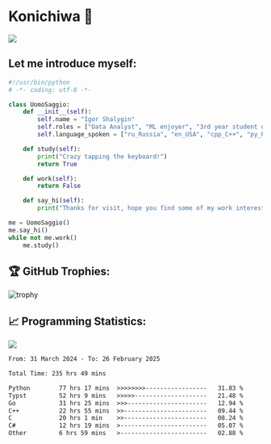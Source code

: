 # Konichiwa 👋
![](https://komarev.com/ghpvc/?username=IgorFandre&color=brightgreen)

## Let me introduce myself:
```py
#!/usr/bin/python
# -*- coding: utf-8 -*-

class UomoSaggio:
    def __init__(self):
        self.name = "Igor Shalygin"
        self.roles = ["Data Analyst", "ML enjoyer", "3rd year student of MIPT"]
        self.language_spoken = ["ru_Russia", "en_USA", "cpp_C++", "py_Python", "go_Golang"]

    def study(self):
        print("Crazy tapping the keyboard!")
        return True

    def work(self):
        return False

    def say_hi(self):
        print("Thanks for visit, hope you find some of my work interesting.")

me = UomoSaggio()
me.say_hi()
while not me.work()
    me.study()
```

## 🏆 GitHub Trophies:
![trophy](https://github-profile-trophy.vercel.app/?username=IgorFandre&title=MultiLanguage,Repositories,Commits,Experience,PullRequest,Reviews)

## 📈 Programming Statistics:

![](https://github-profile-summary-cards.vercel.app/api/cards/profile-details?username=IgorFandre&theme=solarized_dark)

<!--START_SECTION:waka-->

```txt
From: 31 March 2024 - To: 26 February 2025

Total Time: 235 hrs 49 mins

Python        77 hrs 17 mins  >>>>>>>>-----------------   31.83 %
Typst         52 hrs 9 mins   >>>>>--------------------   21.48 %
Go            31 hrs 25 mins  >>>----------------------   12.94 %
C++           22 hrs 55 mins  >>-----------------------   09.44 %
C             20 hrs 1 min    >>-----------------------   08.24 %
C#            12 hrs 19 mins  >------------------------   05.07 %
Other         6 hrs 59 mins   >------------------------   02.88 %
```

<!--END_SECTION:waka-->
